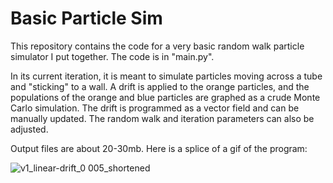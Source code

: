 # Basic Particle Sim

This repository contains the code for a very basic random walk particle simulator I put together. The code is in "main.py".

In its current iteration, it is meant to simulate particles moving across a tube and "sticking" to a wall. A drift is applied to the orange particles, and the populations of the orange and blue particles are graphed as a crude Monte Carlo simulation. The drift is programmed as a vector field and can be manually updated. The random walk and iteration parameters can also be adjusted.

Output files are about 20-30mb. Here is a splice of a gif of the program:

![v1_linear-drift_0 005_shortened](https://github.com/michaelpientka3/basic_particle_sim/assets/132493313/d2b08785-9ae7-4a01-b8de-f26f5bb682e4)




